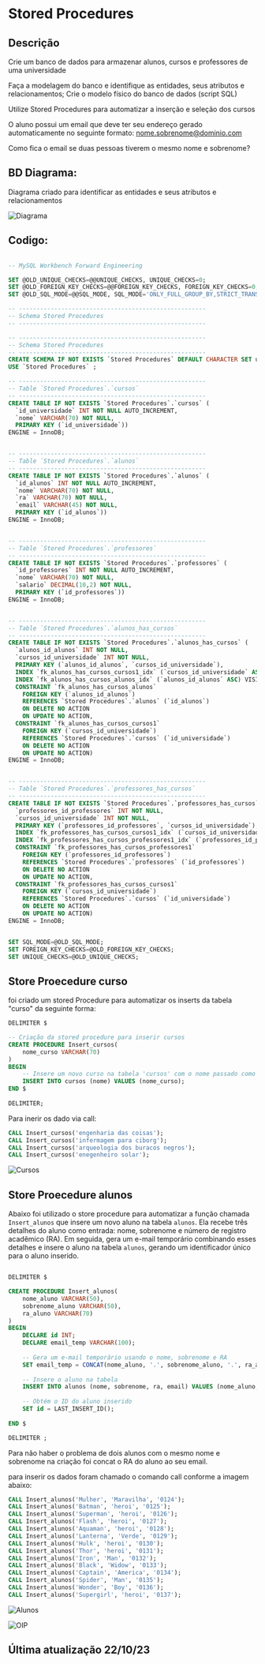 # Stored Procedures
## Descrição
Crie um banco de dados para armazenar alunos, cursos e professores de uma
universidade

Faça a modelagem do banco e identifique as entidades, seus atributos e relacionamentos;
Crie o modelo físico do banco de dados (script SQL)

Utilize Stored Procedures para automatizar a inserção e seleção dos cursos

O aluno possui um email que deve ter seu endereço gerado automaticamente no seguinte formato:
nome.sobrenome@dominio.com

Como fica o email se duas pessoas tiverem o mesmo nome e sobrenome?

## BD Diagrama:

Diagrama criado para identificar as entidades e seus atributos e relacionamentos

![Diagrama](https://github.com/bancos-de-dados/Stored-Procedures/assets/127689567/6580bc49-f492-493d-be5a-37119afdbe88)

## Codigo:
```SQL

-- MySQL Workbench Forward Engineering

SET @OLD_UNIQUE_CHECKS=@@UNIQUE_CHECKS, UNIQUE_CHECKS=0;
SET @OLD_FOREIGN_KEY_CHECKS=@@FOREIGN_KEY_CHECKS, FOREIGN_KEY_CHECKS=0;
SET @OLD_SQL_MODE=@@SQL_MODE, SQL_MODE='ONLY_FULL_GROUP_BY,STRICT_TRANS_TABLES,NO_ZERO_IN_DATE,NO_ZERO_DATE,ERROR_FOR_DIVISION_BY_ZERO,NO_ENGINE_SUBSTITUTION';

-- -----------------------------------------------------
-- Schema Stored Procedures
-- -----------------------------------------------------

-- -----------------------------------------------------
-- Schema Stored Procedures
-- -----------------------------------------------------
CREATE SCHEMA IF NOT EXISTS `Stored Procedures` DEFAULT CHARACTER SET utf8 ;
USE `Stored Procedures` ;

-- -----------------------------------------------------
-- Table `Stored Procedures`.`cursos`
-- -----------------------------------------------------
CREATE TABLE IF NOT EXISTS `Stored Procedures`.`cursos` (
  `id_universidade` INT NOT NULL AUTO_INCREMENT,
  `nome` VARCHAR(70) NOT NULL,
  PRIMARY KEY (`id_universidade`))
ENGINE = InnoDB;


-- -----------------------------------------------------
-- Table `Stored Procedures`.`alunos`
-- -----------------------------------------------------
CREATE TABLE IF NOT EXISTS `Stored Procedures`.`alunos` (
  `id_alunos` INT NOT NULL AUTO_INCREMENT,
  `nome` VARCHAR(70) NOT NULL,
  `ra` VARCHAR(70) NOT NULL,
  `email` VARCHAR(45) NOT NULL,
  PRIMARY KEY (`id_alunos`))
ENGINE = InnoDB;


-- -----------------------------------------------------
-- Table `Stored Procedures`.`professores`
-- -----------------------------------------------------
CREATE TABLE IF NOT EXISTS `Stored Procedures`.`professores` (
  `id_professores` INT NOT NULL AUTO_INCREMENT,
  `nome` VARCHAR(70) NOT NULL,
  `salario` DECIMAL(10,2) NOT NULL,
  PRIMARY KEY (`id_professores`))
ENGINE = InnoDB;


-- -----------------------------------------------------
-- Table `Stored Procedures`.`alunos_has_cursos`
-- -----------------------------------------------------
CREATE TABLE IF NOT EXISTS `Stored Procedures`.`alunos_has_cursos` (
  `alunos_id_alunos` INT NOT NULL,
  `cursos_id_universidade` INT NOT NULL,
  PRIMARY KEY (`alunos_id_alunos`, `cursos_id_universidade`),
  INDEX `fk_alunos_has_cursos_cursos1_idx` (`cursos_id_universidade` ASC) VISIBLE,
  INDEX `fk_alunos_has_cursos_alunos_idx` (`alunos_id_alunos` ASC) VISIBLE,
  CONSTRAINT `fk_alunos_has_cursos_alunos`
    FOREIGN KEY (`alunos_id_alunos`)
    REFERENCES `Stored Procedures`.`alunos` (`id_alunos`)
    ON DELETE NO ACTION
    ON UPDATE NO ACTION,
  CONSTRAINT `fk_alunos_has_cursos_cursos1`
    FOREIGN KEY (`cursos_id_universidade`)
    REFERENCES `Stored Procedures`.`cursos` (`id_universidade`)
    ON DELETE NO ACTION
    ON UPDATE NO ACTION)
ENGINE = InnoDB;


-- -----------------------------------------------------
-- Table `Stored Procedures`.`professores_has_cursos`
-- -----------------------------------------------------
CREATE TABLE IF NOT EXISTS `Stored Procedures`.`professores_has_cursos` (
  `professores_id_professores` INT NOT NULL,
  `cursos_id_universidade` INT NOT NULL,
  PRIMARY KEY (`professores_id_professores`, `cursos_id_universidade`),
  INDEX `fk_professores_has_cursos_cursos1_idx` (`cursos_id_universidade` ASC) VISIBLE,
  INDEX `fk_professores_has_cursos_professores1_idx` (`professores_id_professores` ASC) VISIBLE,
  CONSTRAINT `fk_professores_has_cursos_professores1`
    FOREIGN KEY (`professores_id_professores`)
    REFERENCES `Stored Procedures`.`professores` (`id_professores`)
    ON DELETE NO ACTION
    ON UPDATE NO ACTION,
  CONSTRAINT `fk_professores_has_cursos_cursos1`
    FOREIGN KEY (`cursos_id_universidade`)
    REFERENCES `Stored Procedures`.`cursos` (`id_universidade`)
    ON DELETE NO ACTION
    ON UPDATE NO ACTION)
ENGINE = InnoDB;


SET SQL_MODE=@OLD_SQL_MODE;
SET FOREIGN_KEY_CHECKS=@OLD_FOREIGN_KEY_CHECKS;
SET UNIQUE_CHECKS=@OLD_UNIQUE_CHECKS;
```




## Store Proecedure curso
foi criado um stored Procedure para automatizar os inserts da tabela "curso" da seguinte forma:

```SQL
DELIMITER $

-- Criação da stored procedure para inserir cursos
CREATE PROCEDURE Insert_cursos(
    nome_curso VARCHAR(70)
)
BEGIN
    -- Insere um novo curso na tabela 'cursos' com o nome passado como argumento
    INSERT INTO cursos (nome) VALUES (nome_curso);
END $
 
DELIMITER;
```
Para inerir os dado via call:
```SQL
CALL Insert_cursos('engenharia das coisas');
CALL Insert_cursos('infermagem para ciborg');
CALL Insert_cursos('arqueologia dos buracos negros');
CALL Insert_cursos('enegenheiro solar');
```

![Cursos](https://github.com/bancos-de-dados/Stored-Procedures/assets/127689567/a2891d51-fd27-4327-94a7-089ca8cf2028)

## Store Proecedure alunos

Abaixo foi utilizado o store procedure para automatizar a função chamada `Insert_alunos` que insere um novo aluno na tabela `alunos`. Ela recebe três detalhes do aluno como entrada: nome, sobrenome e número de registro acadêmico (RA). Em seguida, gera um e-mail temporário combinando esses detalhes e insere o aluno na tabela `alunos`, gerando um identificador único para o aluno inserido.

```SQL

DELIMITER $

CREATE PROCEDURE Insert_alunos(
    nome_aluno VARCHAR(50),
    sobrenome_aluno VARCHAR(50),
    ra_aluno VARCHAR(70)
)
BEGIN
    DECLARE id INT;
    DECLARE email_temp VARCHAR(100);
    
    -- Gera um e-mail temporário usando o nome, sobrenome e RA
    SET email_temp = CONCAT(nome_aluno, '.', sobrenome_aluno, '.', ra_aluno, '@dominio.com');
    
    -- Insere o aluno na tabela
    INSERT INTO alunos (nome, sobrenome, ra, email) VALUES (nome_aluno, sobrenome_aluno, ra_aluno, email_temp);
    
    -- Obtém o ID do aluno inserido
    SET id = LAST_INSERT_ID();
    
END $

DELIMITER ;
```

Para não haber o problema de dois alunos com o mesmo nome e sobrenome na criação foi concat o RA do aluno ao seu email.

para inserir os dados foram chamado o comando call conforme a imagem abaixo:

```SQL
CALL Insert_alunos('Mulher', 'Maravilha', '0124');
CALL Insert_alunos('Batman', 'heroi', '0125');
CALL Insert_alunos('Superman', 'heroi', '0126');
CALL Insert_alunos('Flash', 'heroi', '0127');
CALL Insert_alunos('Aquaman', 'heroi', '0128');
CALL Insert_alunos('Lanterna', 'Verde', '0129');
CALL Insert_alunos('Hulk', 'heroi', '0130');
CALL Insert_alunos('Thor', 'heroi', '0131');
CALL Insert_alunos('Iron', 'Man', '0132');
CALL Insert_alunos('Black', 'Widow', '0133');
CALL Insert_alunos('Captain', 'America', '0134');
CALL Insert_alunos('Spider', 'Man', '0135');
CALL Insert_alunos('Wonder', 'Boy', '0136');
CALL Insert_alunos('Supergirl', 'heroi', '0137');

```


![Alunos](https://github.com/bancos-de-dados/Stored-Procedures/assets/127689567/0b517437-65cd-44fc-a6f0-95ce2ae58b16)





![OIP](https://github.com/bancos-de-dados/Stored-Procedures/assets/127689567/55d69407-ef21-48e6-a071-b47068201ffc)



## Última atualização 22/10/23
